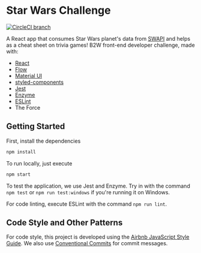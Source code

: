 # Star Wars Challenge

[![CircleCI branch](https://img.shields.io/circleci/project/github/rudnetto/b2w-starwars/master.svg?style=flat-square)](https://circleci.com/gh/rudnetto/b2w-starwars)

A React app that consumes Star Wars planet's data from [SWAPI](https://swapi.co/) and helps as a cheat sheet on trivia games!
B2W front-end developer challenge, made with:

- [React](https://github.com/facebook/react)
- [Flow](https://github.com/facebook/flow)
- [Material UI](https://github.com/mui-org/material-ui)
- [styled-components](https://github.com/styled-components/styled-components)
- [Jest](https://github.com/facebook/jest)
- [Enzyme](https://github.com/airbnb/enzyme)
- [ESLint](https://github.com/eslint/eslint)
- The Force


## Getting Started

First, install the dependencies

```bash
npm install
```

To run locally, just execute

```bash
npm start
```

To test the application, we use Jest and Enzyme. Try in with the command `npm test` or `npm run test:windows` if you're running it on Windows.

For code linting, execute ESLint with the command `npm run lint`.

## Code Style and Other Patterns

For code style, this project is developed using the [Airbnb JavaScript Style Guide](https://github.com/airbnb/javascript).
We also use [Conventional Commits](https://www.conventionalcommits.org/en/v1.0.0-beta.2/) for commit messages.
